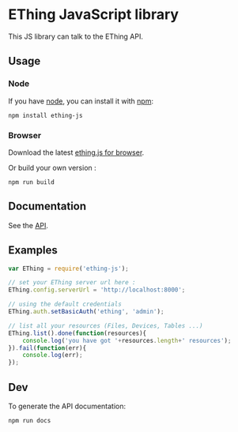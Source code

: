 
# EThing JavaScript library

This JS library can talk to the EThing API. 


## Usage

### Node

If you have [node](http://nodejs.org/), you can install it with [npm](http://npmjs.org):

```
npm install ething-js
```

### Browser
Download the latest [ething.js for browser](https://raw.githubusercontent.com/e-thing/ething-js/master/dist/ething.js).

Or build your own version :

```
npm run build
```

## Documentation

See the [API](https://github.com/e-thing/ething-js/blob/master/api.md).

## Examples

```javascript
var EThing = require('ething-js');

// set your EThing server url here :
EThing.config.serverUrl = 'http://localhost:8000';

// using the default credentials
EThing.auth.setBasicAuth('ething', 'admin');

// list all your resources (Files, Devices, Tables ...)
EThing.list().done(function(resources){
	console.log('you have got '+resources.length+' resources');
}).fail(function(err){
	console.log(err);
});

```



## Dev

To generate the API documentation:
```
npm run docs
```



